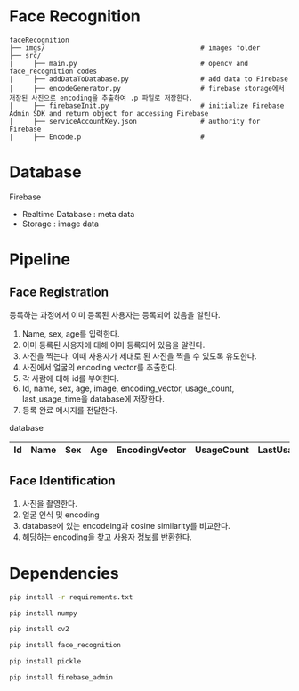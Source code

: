 # Face Recognition

    faceRecognition
    ├── imgs/                                       # images folder
    ├── src/            
    |     ├── main.py                               # opencv and face_recognition codes
    |     ├── addDataToDatabase.py                  # add data to Firebase
    |     ├── encodeGenerator.py                    # firebase storage에서 저장된 사진으로 encoding을 추출하여 .p 파일로 저장한다.
    |     ├── firebaseInit.py                       # initialize Firebase Admin SDK and return object for accessing Firebase
    |     ├── serviceAccountKey.json                # authority for Firebase
    |     ├── Encode.p                              # 

# Database

Firebase

- Realtime Database : meta data
- Storage : image data

# Pipeline

## Face Registration

등록하는 과정에서 이미 등록된 사용자는 등록되어 있음을 알린다.

1. Name, sex, age를 입력한다.
2. 이미 등록된 사용자에 대해 이미 등록되어 있음을 알린다.
3. 사진을 찍는다. 이때 사용자가 제대로 된 사진을 찍을 수 있도록 유도한다.
4. 사진에서 얼굴의 encoding vector를 추출한다.
5. 각 사람에 대해 id를 부여한다.
6. Id, name, sex, age, image, encoding_vector, usage_count, last_usage_time을 database에 저장한다.
7. 등록 완료 메시지를 전달한다.

database

|Id|Name|Sex|Age|EncodingVector|UsageCount|LastUsageTime|
|---|---|---|---|---|---|---|

## Face Identification

1. 사진을 촬영한다.
2. 얼굴 인식 및 encoding
3. database에 있는 encodeing과 cosine similarity를 비교한다.
4. 해당하는 encoding을 찾고 사용자 정보를 반환한다.

# Dependencies

```bash
pip install -r requirements.txt
```

```bash
pip install numpy
```

```bash
pip install cv2
```

```bash
pip install face_recognition
```

```bash
pip install pickle
```

```bash
pip install firebase_admin
```

